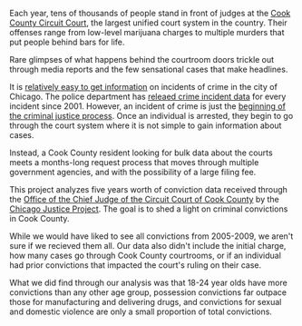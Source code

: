 Each year, tens of thousands of people stand in front of judges at the [Cook County Circuit Court](http://www.cookcountyclerkofcourt.org),  the largest unified court system in the country. Their offenses range from low-level marijuana charges to multiple murders that put people behind bars for life.

Rare glimpses of what happens behind the courtroom doors trickle out through media reports and the few sensational cases that make headlines.

It is [relatively easy to get information](http://crime.chicagotribune.com/) on incidents of crime in the city of Chicago. The police department has [releaed crime incident data](https://data.cityofchicago.org/Public-Safety/Crimes-2001-to-present/ijzp-q8t2) for every incident since 2001. However, an incident of crime is just the [beginning of the criminal justice process](http://crime-punishment.smartchicagoapps.org/). Once an individual is arrested, they begin to go through the court system where it is not simple to gain information about cases. 

Instead, a Cook County resident looking for bulk data about the courts meets a months-long request process that moves through multiple government agencies, and with the possibility of a large filing fee.

This project analyzes five years worth of conviction data received through the [Office of the Chief Judge of the Circuit Court of Cook County](http://www.cookcountycourt.org/ABOUTTHECOURT/OfficeoftheChiefJudge.aspx) by the [Chicago Justice Project](http://chicagojustice.org). The goal is to shed a light on criminal convictions in Cook County. 

While we would have liked to see all convictions from 2005-2009, we aren't sure if we recieved them all. Our data also didn't include the initial charge, how many cases go through Cook County courtrooms, or if an individual had prior convictions that impacted the court's ruling on their case. 

What we did find through our analysis was that 18-24 year olds have more convictions than any other age group, possession convictions far outpace those for manufacturing and delivering drugs, and convictions for sexual and domestic violence are only a small proportion of total convictions.

